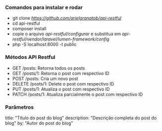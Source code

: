 ### Comandos para instalar e rodar

- git clone *https://github.com/arielgranatob/api-restful*
- cd api-restful
- composer install
- copie o arquivo *api-restful/configurar* e substitua em *api-restful/vendor/laravel/lumen-framework/config*
- php -S localhost:8000 -t public

### Métodos API Restful

- GET /posts: Retorna todos os posts
- GET /posts/1: Retorna o post com respectivo ID
- POST /posts: Cria um novo post
- DELETE /posts/1: Delete o post com respectivo ID
- PUT /posts/1: Atualiza o post com respectivo ID
- PATCH /posts/1: Atualiza parcialmente o post com respectivo ID

### Parâmetros

title: "Título do post do blog"
description: "Descrição completa do post do blog"
by: "Autor do post do blog"